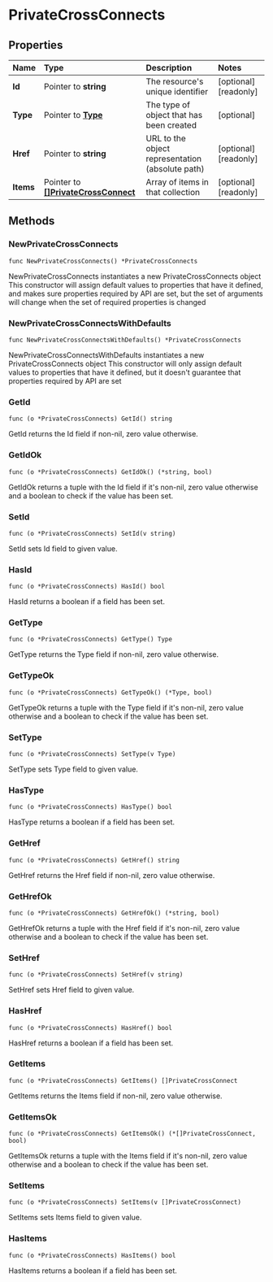 # PrivateCrossConnects

## Properties

| Name | Type | Description | Notes |
| :--- | :--- | :--- | :--- |
| **Id** | Pointer to **string** | The resource's unique identifier | \[optional\] \[readonly\] |
| **Type** | Pointer to [**Type**](type.md) | The type of object that has been created | \[optional\] |
| **Href** | Pointer to **string** | URL to the object representation \(absolute path\) | \[optional\] \[readonly\] |
| **Items** | Pointer to [**\[\]PrivateCrossConnect**](privatecrossconnect.md) | Array of items in that collection | \[optional\] \[readonly\] |

## Methods

### NewPrivateCrossConnects

`func NewPrivateCrossConnects() *PrivateCrossConnects`

NewPrivateCrossConnects instantiates a new PrivateCrossConnects object This constructor will assign default values to properties that have it defined, and makes sure properties required by API are set, but the set of arguments will change when the set of required properties is changed

### NewPrivateCrossConnectsWithDefaults

`func NewPrivateCrossConnectsWithDefaults() *PrivateCrossConnects`

NewPrivateCrossConnectsWithDefaults instantiates a new PrivateCrossConnects object This constructor will only assign default values to properties that have it defined, but it doesn't guarantee that properties required by API are set

### GetId

`func (o *PrivateCrossConnects) GetId() string`

GetId returns the Id field if non-nil, zero value otherwise.

### GetIdOk

`func (o *PrivateCrossConnects) GetIdOk() (*string, bool)`

GetIdOk returns a tuple with the Id field if it's non-nil, zero value otherwise and a boolean to check if the value has been set.

### SetId

`func (o *PrivateCrossConnects) SetId(v string)`

SetId sets Id field to given value.

### HasId

`func (o *PrivateCrossConnects) HasId() bool`

HasId returns a boolean if a field has been set.

### GetType

`func (o *PrivateCrossConnects) GetType() Type`

GetType returns the Type field if non-nil, zero value otherwise.

### GetTypeOk

`func (o *PrivateCrossConnects) GetTypeOk() (*Type, bool)`

GetTypeOk returns a tuple with the Type field if it's non-nil, zero value otherwise and a boolean to check if the value has been set.

### SetType

`func (o *PrivateCrossConnects) SetType(v Type)`

SetType sets Type field to given value.

### HasType

`func (o *PrivateCrossConnects) HasType() bool`

HasType returns a boolean if a field has been set.

### GetHref

`func (o *PrivateCrossConnects) GetHref() string`

GetHref returns the Href field if non-nil, zero value otherwise.

### GetHrefOk

`func (o *PrivateCrossConnects) GetHrefOk() (*string, bool)`

GetHrefOk returns a tuple with the Href field if it's non-nil, zero value otherwise and a boolean to check if the value has been set.

### SetHref

`func (o *PrivateCrossConnects) SetHref(v string)`

SetHref sets Href field to given value.

### HasHref

`func (o *PrivateCrossConnects) HasHref() bool`

HasHref returns a boolean if a field has been set.

### GetItems

`func (o *PrivateCrossConnects) GetItems() []PrivateCrossConnect`

GetItems returns the Items field if non-nil, zero value otherwise.

### GetItemsOk

`func (o *PrivateCrossConnects) GetItemsOk() (*[]PrivateCrossConnect, bool)`

GetItemsOk returns a tuple with the Items field if it's non-nil, zero value otherwise and a boolean to check if the value has been set.

### SetItems

`func (o *PrivateCrossConnects) SetItems(v []PrivateCrossConnect)`

SetItems sets Items field to given value.

### HasItems

`func (o *PrivateCrossConnects) HasItems() bool`

HasItems returns a boolean if a field has been set.

